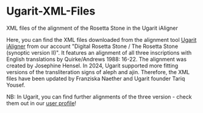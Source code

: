 # Ugarit-XML-Files
XML files of the alignment of the Rosetta Stone in the Ugarit iAligner

Here, you can find the XML files downloaded from the alignment tool [Ugarit iAligner](https://ugarit.ialigner.com/userProfile.php?userid=74&tgid=411) from our account "Digital Rosetta Stone / The Rosetta Stone (synoptic version II)". It features an alignment of all three inscriptions with English translations by Quirke/Andrews 1988: 16-22. The alignment was created by Josephine Hensel. In 2024, Ugarit supported more fitting versions of the transliteration signs of aleph and ajin. Therefore, the XML files have been updated by Franziska Naether and Ugarit founder Tariq Yousef.

NB: In Ugarit, you can find further alignments of the three version - check them out in our [user profile](https://ugarit.ialigner.com/userProfile.php?userid=74)!
